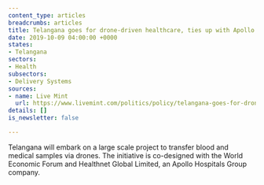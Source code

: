 ```yaml
---
content_type: articles
breadcrumbs: articles
title: Telangana goes for drone-driven healthcare, ties up with Apollo Hospitals unit
date: 2019-10-09 04:00:00 +0000
states:
- Telangana
sectors:
- Health
subsectors:
- Delivery Systems
sources:
- name: Live Mint
  url: https://www.livemint.com/politics/policy/telangana-goes-for-drone-driven-healthcare-ties-up-with-apollo-hospitals-unit-11570167539303.html
details: []
is_newsletter: false

---
```

Telangana will embark on a large scale project to transfer blood and medical samples via drones. The initiative is co-designed with the World Economic Forum and Healthnet Global Limited, an Apollo Hospitals Group company.
